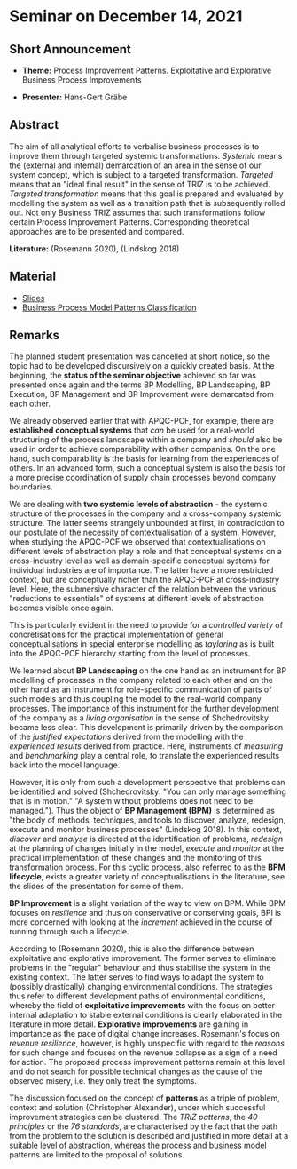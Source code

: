 # Seminar on December 14, 2021

## Short Announcement

* __Theme:__ Process Improvement Patterns. Exploitative and Explorative
  Business Process Improvements

* __Presenter:__ Hans-Gert Gräbe

## Abstract

The aim of all analytical efforts to verbalise business processes is to
improve them through targeted systemic transformations. _Systemic_ means the
(external and internal) demarcation of an area in the sense of our system
concept, which is subject to a targeted transformation.  _Targeted_ means that
an "ideal final result" in the sense of TRIZ is to be achieved. _Targeted
transformation_ means that this goal is prepared and evaluated by modelling
the system as well as a transition path that is subsequently rolled out. Not
only Business TRIZ assumes that such transformations follow certain Process
Improvement Patterns. Corresponding theoretical approaches are to be presented
and compared.

__Literature:__ (Rosemann 2020), (Lindskog 2018)

## Material

* [Slides](Slides.pdf)
* [Business Process Model Patterns Classification](http://bpmpatterns.org/)

## Remarks

The planned student presentation was cancelled at short notice, so the topic
had to be developed discursively on a quickly created basis. At the beginning,
the __status of the seminar objective__ achieved so far was presented once
again and the terms BP Modelling, BP Landscaping, BP Execution, BP Management
and BP Improvement were demarcated from each other.

We already observed earlier that with APQC-PCF, for example, there are
__established conceptual systems__ that _can_ be used for a real-world
structuring of the process landscape within a company and _should_ also be
used in order to achieve comparability with other companies. On the one hand,
such comparability is the basis for learning from the experiences of others.
In an advanced form, such a conceptual system is also the basis for a more
precise coordination of supply chain processes beyond company boundaries.

We are dealing with __two systemic levels of abstraction__ - the systemic
structure of the processes in the company and a cross-company systemic
structure. The latter seems strangely unbounded at first, in contradiction to
our postulate of the necessity of contextualisation of a system.  However,
when studying the APQC-PCF we observed that contextualisations on different
levels of abstraction play a role and that conceptual systems on a
cross-industry level as well as domain-specific conceptual systems for
individual industries are of importance. The latter have a more restricted
context, but are conceptually richer than the APQC-PCF at cross-industry
level. Here, the submersive character of the relation between the various
"reductions to essentials" of systems at different levels of abstraction
becomes visible once again.

This is particularly evident in the need to provide for a _controlled variety_
of concretisations for the practical implementation of general
conceptualisations in special enterprise modelling as _tayloring_ as is built
into the APQC-PCF hierarchy starting from the level of processes.

We learned about __BP Landscaping__ on the one hand as an instrument for BP
modelling of processes in the company related to each other and on the other
hand as an instrument for role-specific communication of parts of such models
and thus coupling the model to the real-world company processes. The
importance of this instrument for the further development of the company as a
_living organisation_ in the sense of Shchedrovitsky became less clear.  This
development is primarily driven by the comparison of the _justified
expectations_ derived from the modelling with the _experienced results_
derived from practice. Here, instruments of _measuring_ and _benchmarking_
play a central role, to translate the experienced results back into the model
language.

However, it is only from such a development perspective that problems can be
identified and solved (Shchedrovitsky: "You can only manage something that is
in motion." "A system without problems does not need to be managed."). Thus
the object of __BP Management (BPM)__ is determined as "the body of methods,
techniques, and tools to discover, analyze, redesign, execute and monitor
business processes" (Lindskog 2018). In this context, _discover_ and _analyse_
is directed at the identification of problems, _redesign_ at the planning of
changes initially in the model, _execute_ and _monitor_ at the practical
implementation of these changes and the monitoring of this transformation
process.  For this cyclic process, also referred to as the __BPM lifecycle__,
exists a greater variety of conceptualisations in the literature, see the
slides of the presentation for some of them.

__BP Improvement__ is a slight variation of the way to view on BPM. While BPM
focuses on _resilience_ and thus on conservative or conserving goals, BPI is
more concerned with looking at the _increment_ achieved in the course of
running through such a lifecycle.

According to (Rosemann 2020), this is also the difference between exploitative
and explorative improvement. The former serves to eliminate problems in the
"regular" behaviour and thus stabilise the system in the existing context. The
latter serves to find ways to adapt the system to (possibly drastically)
changing environmental conditions. The strategies thus refer to different
development paths of environmental conditions, whereby the field of
__exploitative improvements__ with the focus on better internal adaptation to
stable external conditions is clearly elaborated in the literature in more
detail.  __Explorative improvements__ are gaining in importance as the pace of
digital change increases. Rosemann's focus on _revenue resilience_, however,
is highly unspecific with regard to the _reasons_ for such change and focuses
on the revenue collapse as a sign of a need for action. The proposed process
improvement patterns remain at this level and do not search for possible
technical changes as the cause of the observed misery, i.e. they only treat
the symptoms.

The discussion focused on the concept of __patterns__ as a triple of problem,
context and solution (Christopher Alexander), under which successful
improvement strategies can be clustered. The _TRIZ patterns_, the _40
principles_ or the _76 standards_, are characterised by the fact that the path
from the problem to the solution is described and justified in more detail at
a suitable level of abstraction, whereas the process and business model
patterns are limited to the proposal of solutions.